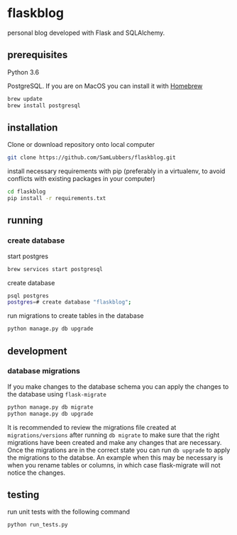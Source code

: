 # flaskblog
personal blog developed with Flask and SQLAlchemy.

## prerequisites

Python 3.6

PostgreSQL. If you are on MacOS you can install it with [Homebrew](https://brew.sh/)

```bash
brew update
brew install postgresql
```


## installation

Clone or download repository onto local computer

```bash
git clone https://github.com/SamLubbers/flaskblog.git
```

install necessary requirements with pip (preferably in a virtualenv, to avoid conflicts with existing packages in your computer)

```bash
cd flaskblog
pip install -r requirements.txt
```

## running

### create database

start postgres

```bash
brew services start postgresql
```
create database

```bash
psql postgres
postgres=# create database "flaskblog";
```
run migrations to create tables in the database

```bash
python manage.py db upgrade
```
## development

### database migrations

If you make changes to the database schema you can apply the changes to the database using `flask-migrate`

```bash
python manage.py db migrate
python manage.py db upgrade
```

It is recommended to review the migrations file created at `migrations/versions` after running `db migrate` to make sure that the right migrations have been created and make any changes that are necessary. Once the migrations are in the correct state you can run `db upgrade` to apply the migrations to the databse. An example when this may be necessary is when you rename tables or columns, in which case flask-migrate will not notice the changes.

## testing

run unit tests with the following command

```bash
python run_tests.py
```
